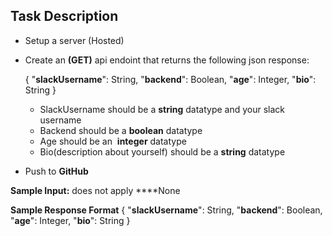 ## Task Description

- Setup a server (Hosted)
- Create an **(GET)** api endoint that returns the following  json response:
    
     { "**slackUsername**": String, "**backend**": Boolean, "**age**": Integer, "**bio**": String }
    
    - SlackUsername should be a **string** datatype and your slack username
    - Backend should be a **boolean** datatype
    - Age should be an  **integer** datatype
    - Bio(description about yourself) should be a **string** datatype
- Push to **GitHub**

**Sample Input:** does not apply
****None

**Sample Response Format**
{ "**slackUsername**": String, "**backend**": Boolean, "**age**": Integer, "**bio**": String }